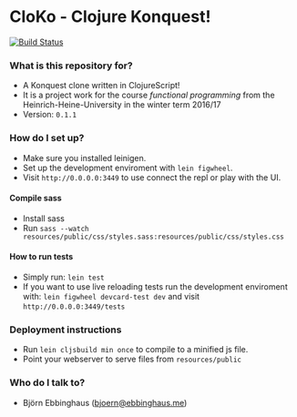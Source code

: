 # CloKo - Clojure Konquest! #

[![Build Status](https://travis-ci.com/MrOerni/Cloko.svg?token=Rnk3s5asaiAz4eG6YMXs&branch=master)](https://travis-ci.com/MrOerni/Cloko)

### What is this repository for? ###
* A Konquest clone written in ClojureScript!
* It is a project work for the course _functional programming_ from the Heinrich-Heine-University in the winter term 2016/17
* Version: `0.1.1`

### How do I set up? ###
* Make sure you installed leinigen.
* Set up the development enviroment with `lein figwheel`.
* Visit `http://0.0.0.0:3449` to use connect the repl or play with the UI.

#### Compile sass ###
* Install sass
* Run `sass --watch resources/public/css/styles.sass:resources/public/css/styles.css`

#### How to run tests ####
* Simply run: `lein test`
* If you want to use live reloading tests run the development enviroment with: `lein figwheel devcard-test dev` and visit `http://0.0.0.0:3449/tests`

### Deployment instructions ###
* Run `lein cljsbuild min once` to compile to a minified js file.
* Point your webserver to serve files from `resources/public`


### Who do I talk to? ###
* Björn Ebbinghaus ([bjoern@ebbinghaus.me](mailto:bjoern@ebbinghaus.me))